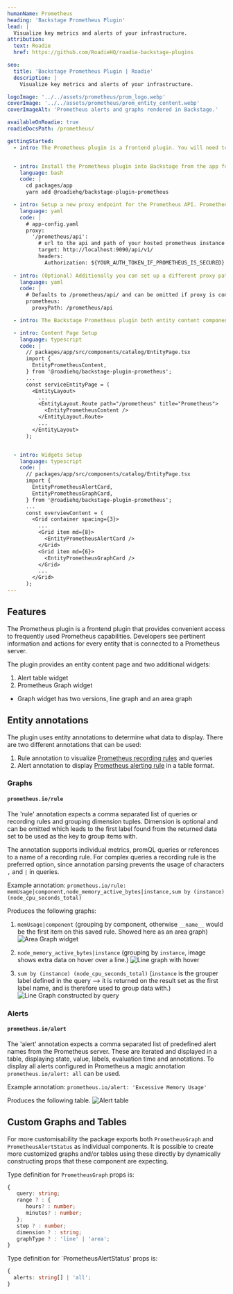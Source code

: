 ```yaml
---
humanName: Prometheus
heading: 'Backstage Prometheus Plugin'
lead: |
  Visualize key metrics and alerts of your infrastructure.
attribution:
  text: Roadie
  href: https://github.com/RoadieHQ/roadie-backstage-plugins

seo:
  title: 'Backstage Prometheus Plugin | Roadie'
  description: |
    Visualize key metrics and alerts of your infrastructure.

logoImage: '../../assets/prometheus/prom_logo.webp'
coverImage: '../../assets/prometheus/prom_entity_content.webp'
coverImageAlt: 'Prometheus alerts and graphs rendered in Backstage.'

availableOnRoadie: true
roadieDocsPath: /prometheus/

gettingStarted:
  - intro: The Prometheus plugin is a frontend plugin. You will need to install it, configure it and add it to an appropriate location on the entity page.


  - intro: Install the Prometheus plugin into Backstage from the app folder of your repository.
    language: bash
    code: |
      cd packages/app
      yarn add @roadiehq/backstage-plugin-prometheus

  - intro: Setup a new proxy endpoint for the Prometheus API. Prometheus is unsecured by default but if you are running it behind a reverse proxy or other authentication mechanism, this proxy configuration can be used to define authentication method to use.
    language: yaml
    code: |
      # app-config.yaml
      proxy:
        '/prometheus/api':
          # url to the api and path of your hosted prometheus instance
          target: http://localhost:9090/api/v1/
          headers:
            Authorization: ${YOUR_AUTH_TOKEN_IF_PROMETHEUS_IS_SECURED}
  
  - intro: (Optional) Additionally you can set up a different proxy path to be used by defining `prometheus.proxyPath` configuration
    language: yaml
    code: |
      # Defaults to /prometheus/api/ and can be omitted if proxy is configured for that url
      prometheus:
        proxyPath: /prometheus/api

  - intro: The Backstage Prometheus plugin both entity content component and widget components. 

  - intro: Content Page Setup
    language: typescript
    code: |
      // packages/app/src/components/catalog/EntityPage.tsx
      import {
        EntityPrometheusContent,
      } from '@roadiehq/backstage-plugin-prometheus';
      ...
      const serviceEntityPage = (
        <EntityLayout>
          ...
          <EntityLayout.Route path="/prometheus" title="Prometheus">
            <EntityPrometheusContent />
          </EntityLayout.Route>
          ...
        </EntityLayout>
      );


  - intro: Widgets Setup
    language: typescript
    code: |
      // packages/app/src/components/catalog/EntityPage.tsx
      import {
        EntityPrometheusAlertCard,  
        EntityPrometheusGraphCard,
      } from '@roadiehq/backstage-plugin-prometheus';
      ...
      const overviewContent = (
        <Grid container spacing={3}>
          ...
          <Grid item md={8}>
            <EntityPrometheusAlertCard />
          </Grid>
          <Grid item md={6}>
            <EntityPrometheusGraphCard />
          </Grid>
          ...
        </Grid>
      );
---
```



## Features

The Prometheus plugin is a frontend plugin that provides convenient access to frequently used Prometheus capabilities. Developers see pertinent information and actions for every entity that is connected to a Prometheus server.

The plugin provides an entity content page and two additional widgets:
1. Alert table widget
2. Prometheus Graph widget
* Graph widget has two versions, line graph and an area graph



## Entity annotations

The plugin uses entity annotations to determine what data to display. There are two different annotations that can be used:
1. Rule annotation to visualize [Prometheus recording rules](https://prometheus.io/docs/prometheus/latest/configuration/recording_rules/) and queries
2. Alert annotation to display [Prometheus alerting rule](https://prometheus.io/docs/prometheus/latest/configuration/alerting_rules/) in a table format.

### Graphs

#### `prometheus.io/rule`

The 'rule' annotation expects a comma separated list of queries or recording rules and grouping dimension tuples. Dimension is optional and can be omitted which leads to the first label found from the returned data set to be used as the key to group items with.

The annotation supports individual metrics, promQL queries or references to a name of a recording rule. For complex queries a recording rule is the preferred option, since annotation parsing prevents the usage of characters `,` and `|` in queries.

Example annotation:
```prometheus.io/rule: memUsage|component,node_memory_active_bytes|instance,sum by (instance) (node_cpu_seconds_total)```

Produces the following graphs:
1. `memUsage|component`
   (grouping by component, otherwise `__name__` would be the first item on this saved rule. Showed here as an area graph)
   ![Area Graph widget](../../assets/prometheus/prom_areagraph_widget.webp)

2. `node_memory_active_bytes|instance`
   (grouping by `instance`, image shows extra data on hover over a line.)
   ![Line graph with hover](../../assets/prometheus/prom_graph_hover.webp)

3. `sum by (instance) (node_cpu_seconds_total)`
   (`instance` is the grouper label defined in the query --> it is returned on the result set as the first label name, and is therefore used to group data with.)
   ![Line Graph constructed by query](../../assets/prometheus/prom_graph_query.webp)

### Alerts

#### `prometheus.io/alert`

The 'alert' annotation expects a comma separated list of predefined alert names from the Prometheus server. These are iterated and displayed in a table, displaying state, value, labels, evaluation time and annotations. To display all alerts configured in Prometheus a magic annotation `prometheus.io/alert: all` can be used.

Example annotation:
```prometheus.io/alert: 'Excessive Memory Usage'```

Produces the following table.
![Alert table](../../assets/prometheus/prom_alert.webp)


## Custom Graphs and Tables
For more customisability the package exports both `PrometheusGraph` and `PrometheusAlertStatus` as individual components. It is possible to create more customized graphs and/or tables using these directly by dynamically constructing props that these component are expecting.

Type definition for `PrometheusGraph` props is:
```typescript
{
   query: string;
   range ? : {
      hours? : number;
      minutes? : number;
   };
   step ? : number;
   dimension ? : string;
   graphType ? : 'line' | 'area';
}
```

Type definition for `PrometheusAlertStatus' props is:
```typescript
{
  alerts: string[] | 'all';
}
```
